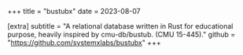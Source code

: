 +++
title = "bustubx"
date = 2023-08-07

[extra]
subtitle = "A relational database written in Rust for educational purpose, heavily inspired by cmu-db/bustub. (CMU 15-445)."
github = "https://github.com/systemxlabs/bustubx"
+++